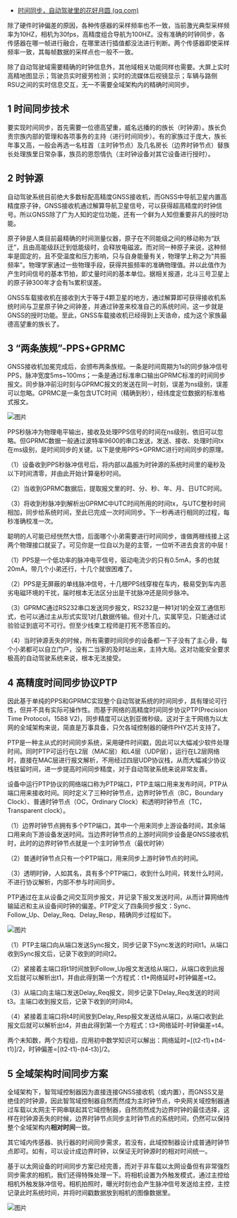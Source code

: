 - [时间同步，自动驾驶里的花好月圆 (qq.com)](https://mp.weixin.qq.com/s/JgQvZ6aXa3Xs4HrXG3_F5Q)

除了硬件时钟偏差的原因，各种传感器的采样频率也不一致，当前激光典型采样频率为10HZ，相机为30fps，高精度组合导航为100HZ。没有准确的时钟同步，各传感器在哪一帧进行融合，在哪里进行插值都没法进行判断。两个传感器即使采样频率一致，其每帧数据的采样点也一般不一致。

除了自动驾驶域需要精确的时钟信息外，其他域相关功能同样也需要。大屏上实时高精地图显示；驾驶员实时疲劳检测；实时的流媒体后视镜显示；车辆与路侧RSU之间的实时信息交互，无一不需要全域架构内的精确时间同步。

## 1 时间同步技术

要实现时间同步，首先需要一位德高望重，威名远播的的族长（时钟源）。族长负责宗族内部的管理和各项事务的主持（进行时间同步）。有的家族过于庞大，族长年事又高，一般会再选一名柱首（主时钟节点）及几名房长（边界时钟节点）替族长处理族里日常杂事，族员的恩怨情仇（主时钟设备对其它设备进行授时）。

## 2 时钟源

自动驾驶系统目前绝大多数标配高精度GNSS接收机，而GNSS中导航卫星内置高精度原子钟，GNSS接收机通过解算导航卫星信号，可以获得超高精度的时钟信号。所以GNSS除了广为人知的定位功能，还有一个鲜为人知但重要非凡的授时功能。

原子钟是人类目前最精确的时间测量仪器，原子在不同能级之间的移动称为“跃迁”，且由高能级跃迁到低能级时，会释放电磁波。而对同一种原子来说，这种频率是固定的，且不受温度和压力影响，只与自身能量有关，物理学上称之为“共振频率”。物理学家通过一些物理手段，获得共振频率的准确物理值。并以此值作为产生时间信号的基本节拍，即丈量时间的基本单位。据相关报道，北斗三号卫星上的原子钟300年才会有1s累积误差。 

GNSS车载接收机在接收到大于等于4颗卫星的地方，通过解算即可获得接收机系统时间与卫星原子钟之间钟差，并通过钟差来校准自己的系统时间，这一步就是GNSS的授时功能。至此，GNSS车载接收机已经得到上天诰命，成为这个家族最德高望重的族长了。

## 3 “两条族规”-PPS+GPRMC

GNSS接收机加冕完成后，会颁布两条族规。一条是时间周期为1s的同步脉冲信号PPS，脉冲宽度5ms~100ms；一条是通过标准串口输出GPRMC标准的时间同步报文。同步脉冲前沿时刻与GPRMC报文的发送在同一时刻，误差为ns级别，误差可以忽略。GPRMC是一条包含UTC时间（精确到秒），经纬度定位数据的标准格式报文。

 ![图片](https://mmbiz.qpic.cn/mmbiz_png/AAPqbJEf3f4taws1va9qKsPHQvkFrlkEJAjmzwoyuxDqpLHbpIoW6dPvRj32RmbZ5lSWWCB6Hd47QIFnl9UKQA/640?wx_fmt=png&wxfrom=5&wx_lazy=1&wx_co=1)



PPS秒脉冲为物理电平输出，接收及处理PPS信号的时间在ns级别，依旧可以忽略。但GPRMC数据一般通过波特率9600的串口发送，发送、接收、处理时间tx在ms级别，是时间同步的关键。以下是使用PPS+GPRMC进行时间同步的原理。

（1）设备收到PPS秒脉冲信号后，将内部以晶振为时钟源的系统时间里的毫秒及以下时间清零，并由此开始计算毫秒时间。

（2）当收到GPRMC数据后，提取报文里的时、分、秒、年、月、日UTC时间。

（3）将收到秒脉冲到解析出GPRMC中UTC时间所用的时间tx，与UTC整秒时间相加，同步给系统时间，至此已完成一次时间同步。下一秒再进行相同的过程，每秒准确校准一次。

聪明的人可能已经恍然大悟，后面哪个小弟需要进行时间同步，谁做两根线接上这两个物理接口就妥了。可见你是一位自以为是的主管，一位听不进去良言的中层！ 

（1）PPS是一个低功率的脉冲电平信号，驱动电流少的只有0.5mA，多的也就20mA，带几个小弟还行，十几个就很困难了。

（2）PPS是无屏蔽的单线脉冲信号，十几根PPS线穿梭在车内，极易受到车内恶劣电磁环境的干扰，届时根本无法区分出是干扰脉冲还是同步脉冲。

（3）GPRMC通过RS232串口发送同步报文，RS232是一种1对1的全双工通信形式，也可以通过主从形式实现1对几数据传输。但对十几，实属罕见，只能通过试验验证到底可不可行。但至少线束工程师是打死不愿答应的。

（4）当时钟源丢失的时候，所有需要时间同步的设备都一下子没有了主心骨，每个小弟都可以自立门户，没有二当家的及时站出来，主持大局。这对功能安全要求极高的自动驾驶系统来说，根本无法接受。 

## 4 高精度时间同步协议PTP

因此基于单纯的PPS和GPRMC实现整个自动驾驶系统的时间同步，具有理论可行性，但并不具有实际可操作性。而基于网络的高精度时间同步协议PTP(Precision Time Protocol，1588 V2)，同步精度可以达到亚微秒级。这对于主干网络为以太网的全域架构来说，简直是万事具备，只欠各域控制器的硬件PHY芯片支持了。

PTP是一种主从式的时间同步系统，采用硬件时间戳，因此可以大幅减少软件处理时间。同时PTP可运行在L2层（MAC层）和L4层（UDP层），运行在L2层网络时，直接在MAC层进行报文解析，不用经过四层UDP协议栈，从而大幅减少协议栈驻留时间，进一步提高时间同步精度，对于自动驾驶系统来说非常友善。

设备中运行PTP协议的网络端口称为PTP端口，PTP主端口用来发布时间，PTP从端口用来接收时间。同时定义了三种时钟节点，边界时钟节点（BC，Boundary Clock）、普通时钟节点（OC，Ordinary Clock）和透明时钟节点（TC，Transparent clock）。

（1）边界时钟节点拥有多个PTP端口，其中一个用来同步上游设备时间，其余端口用来向下游设备发送时间。当边界时钟节点的上游时间同步设备是GNSS接收机时，此时的边界时钟节点就是一个主时钟节点（最优时钟） 

（2）普通时钟节点只有一个PTP端口，用来同步上游时钟节点的时间。

（3）透明时钟，人如其名，具有多个PTP端口，收到什么时间，转发什么时间，不进行协议解析，内部不参与时间同步。

PTP通过在主从设备之间交互同步报文，并记录下报文发送时间，从而计算网络传输延迟和主从设备间时钟的偏差。PTP定义了四条同步报文：Sync、Follow_Up、Delay_Req、Delay_Resp，精确同步过程如下。

 ![图片](https://mmbiz.qpic.cn/mmbiz_png/AAPqbJEf3f7znvj4GG4bl0KvromcYrsNenk4egSnCTEbvjBdn9nvNLrnsPvBngzj9ichTp7MdLT4tDWa50RcBIA/640?wx_fmt=png&wxfrom=5&wx_lazy=1&wx_co=1)

（1）PTP主端口向从端口发送Sync报文，同步记录下Sync发送的时间t1。从端口收到Sync报文后，记录下收到的时间t2。

（2）紧接着主端口将t1时间放到Follow_Up报文发送给从端口，从端口收到此报文后就可以解析出t1，并由此得到第一个方程式：t1+网络延时+时钟偏差=t2。

（3）从端口向主端口发送Delay_Req报文，同步记录下Delay_Req发送的时间t3。主端口收到报文后，记录下收到的时间t4。

（4）紧接着主端口将t4时间放到Delay_Resp报文发送给从端口，从端口收到此报文后就可以解析出t4，并由此得到第一个方程式：t3+网络延时-时钟偏差=t4。 

两个未知数，两个方程组，应用初中数学知识可以解出：网络延时=[(t2-t1)+(t4-t1)]/2，时钟偏差=[(t2-t1)-(t4-t3)]/2。 

##  5 全域架构时间同步方案

全域架构下，智驾域控制器因为直接连接GNSS接收机（或内置），而GNSS又是绝佳的时钟源，因此智驾域控制器自然而然成为主时钟节点，中央网关域控制器通过车载以太网主干网串联起其它域控制器，自然而然成为边界时钟的最佳选择，这样在时钟源丢失的时候，边界时钟节点同步主时钟节点的系统时间，仍然可以保持整个全域架构内**相对时间**一致。

其它域内传感器、执行器的时间同步需求，若没有，此域控制器设计成普通时钟节点即可。如有，可以设计成边界时钟，以保证无时钟源时的相对时间统一。 

基于以太网设备的时间同步方案已经完善，而对于非车载以太网设备但有非常强烈同步需求的相机，我们还得特殊处理一下。将相机设置为外触发模式，通过主控给相机外触发脉冲信号。相机拍照时，曝光时刻也会产生脉冲信号发送给主控，主控记录此时系统时间，并将时间戳数据放到相机的图像数据里。

![图片](https://mmbiz.qpic.cn/mmbiz_png/AAPqbJEf3f4taws1va9qKsPHQvkFrlkEibwQtXQvdziaR7MDRtsnj09eT9dvLJvbz8bPGfzYyKxCBDvPX6ibzNyOQ/640?wx_fmt=png&wxfrom=5&wx_lazy=1&wx_co=1)